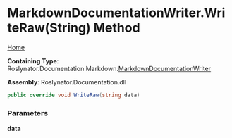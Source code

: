 <a name="_top"></a>

# MarkdownDocumentationWriter\.WriteRaw\(String\) Method

[Home](../../../../../README.md#_top)

**Containing Type**: Roslynator\.Documentation\.Markdown\.[MarkdownDocumentationWriter](../README.md#_top)

**Assembly**: Roslynator\.Documentation\.dll

```csharp
public override void WriteRaw(string data)
```

### Parameters

**data**